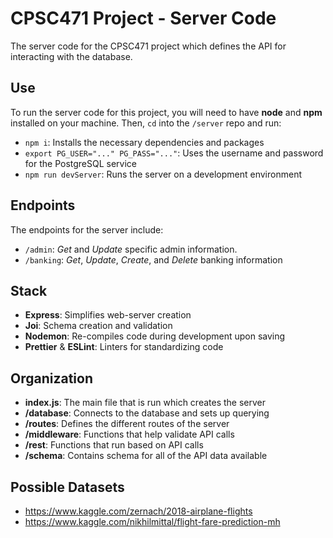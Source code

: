 # CPSC471 Project - Server Code

The server code for the CPSC471 project which defines the API for interacting with the database.

## Use

To run the server code for this project, you will need to have **node** and **npm** installed on your machine. Then, `cd` into the `/server` repo and run:

- `npm i`: Installs the necessary dependencies and packages
- `export PG_USER="..." PG_PASS="..."`: Uses the username and password for the PostgreSQL service
- `npm run devServer`: Runs the server on a development environment

## Endpoints

The endpoints for the server include:

- `/admin`: _Get_ and _Update_ specific admin information.
- `/banking`: _Get_, _Update_, _Create_, and _Delete_ banking information

## Stack

- **Express**: Simplifies web-server creation
- **Joi**: Schema creation and validation
- **Nodemon**: Re-compiles code during development upon saving
- **Prettier** & **ESLint**: Linters for standardizing code

## Organization

- **index.js**: The main file that is run which creates the server
- **/database**: Connects to the database and sets up querying
- **/routes**: Defines the different routes of the server
- **/middleware**: Functions that help validate API calls
- **/rest**: Functions that run based on API calls
- **/schema**: Contains schema for all of the API data available

## Possible Datasets

- https://www.kaggle.com/zernach/2018-airplane-flights
- https://www.kaggle.com/nikhilmittal/flight-fare-prediction-mh

